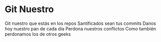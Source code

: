 # Git Nuestro

Git nuestro que estás en los repos
Santificados sean tus commits
Danos hoy nuestro pan de cada dia
Perdona nuestros conflictos
Como también perdonamos los de otros geeks